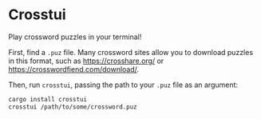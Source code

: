 # Crosstui

Play crossword puzzles in your terminal!

First, find a `.puz` file. Many crossword sites allow you to download puzzles in this format, such as <https://crosshare.org/> or <https://crosswordfiend.com/download/>.

Then, run `crosstui`, passing the path to your `.puz` file as an argument:

```sh
cargo install crosstui
crosstui /path/to/some/crossword.puz
```
